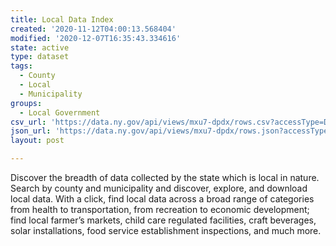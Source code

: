 ```yaml
---
title: Local Data Index
created: '2020-11-12T04:00:13.568404'
modified: '2020-12-07T16:35:43.334616'
state: active
type: dataset
tags:
  - County
  - Local
  - Municipality
groups:
  - Local Government
csv_url: 'https://data.ny.gov/api/views/mxu7-dpdx/rows.csv?accessType=DOWNLOAD'
json_url: 'https://data.ny.gov/api/views/mxu7-dpdx/rows.json?accessType=DOWNLOAD'
layout: post

---
```

Discover the breadth of data collected by the state which is local in nature. Search by county and municipality and discover, explore, and download local data.  With a click, find local data across a broad range of categories from health to transportation, from recreation to economic development; find local farmer’s markets, child care regulated facilities, craft beverages, solar installations, food service establishment inspections, and much more.

